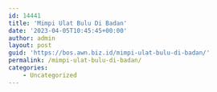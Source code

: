 ```yaml
---
id: 14441
title: 'Mimpi Ulat Bulu Di Badan'
date: '2023-04-05T10:45:45+00:00'
author: admin
layout: post
guid: 'https://bos.awn.biz.id/mimpi-ulat-bulu-di-badan/'
permalink: /mimpi-ulat-bulu-di-badan/
categories:
    - Uncategorized
---
```


